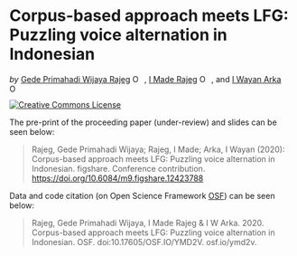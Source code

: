 # Corpus-based approach meets LFG: Puzzling voice alternation in Indonesian

<!-- badges: start -->
<!-- badges: end -->

*by* [Gede Primahadi Wijaya Rajeg](https://figshare.com/authors/Gede_Primahadi_Wijaya_Rajeg/1234749) <a itemprop="sameAs" content="https://orcid.org/0000-0002-2047-8621" href="https://orcid.org/0000-0002-2047-8621" target="orcid.widget" rel="noopener noreferrer" style="vertical-align:top;"><img src="https://orcid.org/sites/default/files/images/orcid_16x16.png" style="width:1em;margin-right:.5em;" alt="ORCID iD icon"></a>, [I Made Rajeg](https://figshare.com/authors/I_Made_Rajeg/4052377) <a itemprop="sameAs" content="https://orcid.org/0000-0001-8989-0203" href="https://orcid.org/0000-0001-8989-0203" target="orcid.widget" rel="noopener noreferrer" style="vertical-align:top;"><img src="https://orcid.org/sites/default/files/images/orcid_16x16.png" style="width:1em;margin-right:.5em;" alt="ORCID iD icon"></a>, and [I Wayan Arka](https://researchers.anu.edu.au/researchers/arka-iww) <a itemprop="sameAs" content="https://orcid.org/0000-0002-2819-6186" href="https://orcid.org/0000-0002-2819-6186" target="orcid.widget" rel="noopener noreferrer" style="vertical-align:top;"><img src="https://orcid.org/sites/default/files/images/orcid_16x16.png" style="width:1em;margin-right:.5em;" alt="ORCID iD icon"></a>

<a rel="license" href="http://creativecommons.org/licenses/by-nc-sa/4.0/"><img alt="Creative Commons License" style="border-width:0" src="https://i.creativecommons.org/l/by-nc-sa/4.0/88x31.png" /></a>

The pre-print of the proceeding paper (under-review) and slides can be seen below:

> Rajeg, Gede Primahadi Wijaya; Rajeg, I Made; Arka, I Wayan (2020): Corpus-based approach meets LFG: Puzzling voice alternation in Indonesian. figshare. Conference contribution. https://doi.org/10.6084/m9.figshare.12423788

Data and code citation (on Open Science Framework [OSF](https://osf.io/ymd2v/)) can be seen below:

> Rajeg, Gede Primahadi Wijaya, I Made Rajeg & I W Arka. 2020. Corpus-based approach meets LFG: Puzzling voice alternation in Indonesian. OSF. doi:10.17605/OSF.IO/YMD2V. osf.io/ymd2v.
